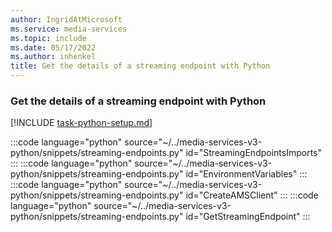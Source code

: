 ```yaml
---
author: IngridAtMicrosoft
ms.service: media-services
ms.topic: include
ms.date: 05/17/2022
ms.author: inhenkel
title: Get the details of a streaming endpoint with Python
---
```


### Get the details of a streaming endpoint with Python

[!INCLUDE [task-python-setup.md](python-snippets-env.md)]

:::code language="python" source="~/../media-services-v3-python/snippets/streaming-endpoints.py" id="StreamingEndpointsImports" :::
:::code language="python" source="~/../media-services-v3-python/snippets/streaming-endpoints.py" id="EnvironmentVariables" :::
:::code language="python" source="~/../media-services-v3-python/snippets/streaming-endpoints.py" id="CreateAMSClient" :::
:::code language="python" source="~/../media-services-v3-python/snippets/streaming-endpoints.py" id="GetStreamingEndpoint" :::
